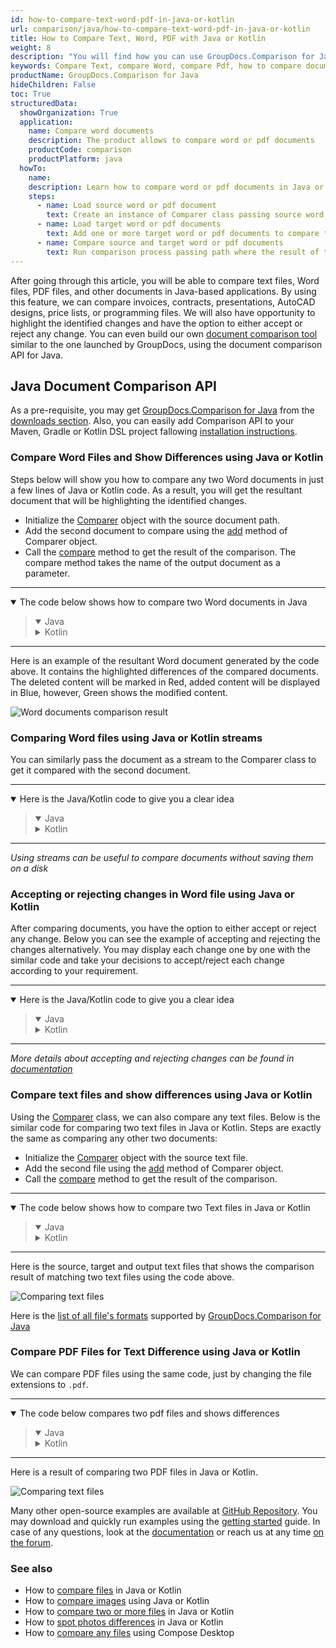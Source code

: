 ```yaml
---
id: how-to-compare-text-word-pdf-in-java-or-kotlin
url: comparison/java/how-to-compare-text-word-pdf-in-java-or-kotlin
title: How to Compare Text, Word, PDF with Java or Kotlin
weight: 8
description: "You will find how you can use GroupDocs.Comparison for Java inside your production when comparing Text, Word and PDF files to see the differences. Look at file comparison sensitivity configuration and other use cases of the GroupDocs.Comparison API"
keywords: Compare Text, compare Word, compare Pdf, how to compare documents in Java, Kotlin
productName: GroupDocs.Comparison for Java
hideChildren: False
toc: True
structuredData:
  showOrganization: True
  application:
    name: Compare word documents
    description: The product allows to compare word or pdf documents
    productCode: comparison
    productPlatform: java
  howTo:
    name:
    description: Learn how to compare word or pdf documents in Java or Kotlin project
    steps:
      - name: Load source word or pdf document
        text: Create an instance of Comparer class passing source word or pdf document as a constructor parameter
      - name: Load target word or pdf documents
        text: Add one or more target word or pdf documents to compare them with source one
      - name: Compare source and target word or pdf documents
        text: Run comparison process passing path where the result of the comparison will be saved
---
```


After going through this article, you will be able to compare text files, Word files, PDF files, and other documents in Java-based applications. By using this feature, we can compare invoices, contracts, presentations, AutoCAD designs, price lists, or programming files. We will also have opportunity to highlight the identified changes and have the option to either accept or reject any change. You can even build our own [document comparison tool](https://products.groupdocs.app/comparison/total) similar to the one launched by GroupDocs, using the document comparison API for Java.

## Java Document Comparison API

As a pre-requisite, you may get [GroupDocs.Comparison for Java](https://products.groupdocs.com/comparison/java) from the [downloads section](https://downloads.groupdocs.com/comparison/java). Also, you can easily add Comparison API to your Maven, Gradle or Kotlin DSL project fallowing [installation instructions](/comparison/java/installation/).

### Compare Word Files and Show Differences using Java or Kotlin

Steps below will show you how to compare any two Word documents in just a few lines of Java or Kotlin code. As a result, you will get the resultant document that will be highlighting the identified changes.

- Initialize the [Comparer](https://reference.groupdocs.com/comparison/java/com.groupdocs.comparison/Comparer) object with the source document path.
- Add the second document to compare using the [add](<https://reference.groupdocs.com/comparison/java/com.groupdocs.comparison/Comparer#add(java.io.InputStream...)>) method of Comparer object.
- Call the [compare](<https://reference.groupdocs.com/comparison/java/com.groupdocs.comparison/Comparer#compare(java.io.OutputStream)>) method to get the result of the comparison. The compare method takes the name of the output document as a parameter.

---

<details open><summary>The code below shows how to compare two Word documents in Java</summary><blockquote>
<details open><summary>Java</summary>

<script src="https://gist.github.com/groupdocs-comparison-gists/e449c06565647b3cdaed7511da401478.js"></script>

</details>

<details><summary>Kotlin</summary>

<script src="https://gist.github.com/groupdocs-comparison-gists/fdc16a21af9b8d6900d1a369b3c1cafd.js"></script>

</details>
</blockquote></details>

---

Here is an example of the resultant Word document generated by the code above. It contains the highlighted differences of the compared documents. The deleted content will be marked in Red, added content will be displayed in Blue, however, Green shows the modified content.

![Word documents comparison result](/comparison/java/images/how-to-compare-documents.png)

### Comparing Word files using Java or Kotlin streams

You can similarly pass the document as a stream to the Comparer class to get it compared with the second document.

---

<details open><summary>Here is the Java/Kotlin code to give you a clear idea</summary><blockquote>
<details open><summary>Java</summary>

<script src="https://gist.github.com/groupdocs-comparison-gists/6afc74d39ca3045cc8c693c41907d76e.js"></script>

</details>

<details><summary>Kotlin</summary>

<script src="https://gist.github.com/groupdocs-comparison-gists/37db39ac21988d21259ef7e8039a3298.js"></script>

</details>
</blockquote></details>

---

_Using streams can be useful to compare documents without saving them on a disk_

### Accepting or rejecting changes in Word file using Java or Kotlin

After comparing documents, you have the option to either accept or reject any change. Below you can see the example of accepting and rejecting the changes alternatively. You may display each change one by one with the similar code and take your decisions to accept/reject each change according to your requirement.

---

<details open><summary>Here is the Java/Kotlin code to give you a clear idea</summary><blockquote>
<details open><summary>Java</summary>

<script src="https://gist.github.com/groupdocs-comparison-gists/34d8fa500b337c43f968bf18fd8527a5.js"></script>

</details>

<details><summary>Kotlin</summary>

<script src="https://gist.github.com/groupdocs-comparison-gists/f3b12253aafaf6c4a4a862b2ea206331.js"></script>

</details>
</blockquote></details>

---

_More details about accepting and rejecting changes can be found in [documentation](https://docs.groupdocs.com/comparison/java/accept-or-reject-detected-changes/)_

### Compare text files and show differences using Java or Kotlin

Using the [Comparer](https://reference.groupdocs.com/comparison/java/com.groupdocs.comparison/Comparer) class, we can also compare any text files. Below is the similar code for comparing two text files in Java or Kotlin. Steps are exactly the same as comparing any other two documents:

- Initialize the [Comparer](https://reference.groupdocs.com/comparison/java/com.groupdocs.comparison/Comparer) object with the source text file.
- Add the second file using the [add](<https://reference.groupdocs.com/comparison/java/com.groupdocs.comparison/Comparer#add(java.io.InputStream...)>) method of Comparer object.
- Call the [compare](<https://reference.groupdocs.com/comparison/java/com.groupdocs.comparison/Comparer#compare(java.io.OutputStream)>) method to get the result of the comparison.

---

<details open><summary>The code below shows how to compare two Text files in Java or Kotlin</summary><blockquote>
<details open><summary>Java</summary>

<script src="https://gist.github.com/groupdocs-comparison-gists/0ceff72d9ce7fb91f457bfb670852981.js"></script>

</details>

<details><summary>Kotlin</summary>

<script src="https://gist.github.com/groupdocs-comparison-gists/46542d922b12c025aab2cd62486f8278.js"></script>

</details>
</blockquote></details>

---

Here is the source, target and output text files that shows the comparison result of matching two text files using the code above.

![Comparing text files](/comparison/java/images/how-to-compare-text-files.png)

Here is the [list of all file's formats](https://docs.groupdocs.com/comparison/java/supported-document-formats/) supported by [GroupDocs.Comparison for Java](https://products.groupdocs.com/comparison/java)

### Compare PDF Files for Text Difference using Java or Kotlin

We can compare PDF files using the same code, just by changing the file extensions to `.pdf`.

---

<details open><summary>The code below compares two pdf files and shows differences</summary><blockquote>
<details open><summary>Java</summary>

<script src="https://gist.github.com/groupdocs-comparison-gists/4a1f80dd89b4d12f62e8423e09733ea7.js"></script>

</details>

<details><summary>Kotlin</summary>

<script src="https://gist.github.com/groupdocs-comparison-gists/b0d4823f85f0ea9370dfbdd421664e90.js"></script>

</details>
</blockquote></details>

---

Here is a result of comparing two PDF files in Java or Kotlin.

![Comparing text files](/comparison/java/images/how-to-compare-pdf-files-using-java-or-kotlin.png)

Many other open-source examples are available at [GitHub Repository](https://github.com/groupdocs-comparison/GroupDocs.Comparison-for-Java). You may download and quickly run examples using the [getting started](https://docs.groupdocs.com/comparison/java/getting-started/) guide. In case of any questions, look at the [documentation](https://docs.groupdocs.com/comparison/java/groupdocs-comparison-overview/) or reach us at any time [on the forum](https://forum.groupdocs.com/c/conversion/).

### See also

- How to [compare files](/comparison/java/how-to-compare-files-in-java-or-kotlin) in Java or Kotlin
- How to [compare images](/comparison/java/how-to-compare-images-using-java-or-kotlin) using Java or Kotlin
- How to [compare two or more files](/comparison/java/how-to-compare-two-or-more-files-in-java-or-kotlin) in Java or Kotlin
- How to [spot photos differences](/comparison/java/how-to-spot-photos-differences-in-java-or-kotlin) in Java or Kotlin
- How to [compare any files](/comparison/java/how-to-compare-any-files-using-compose-desktop) using Compose Desktop
